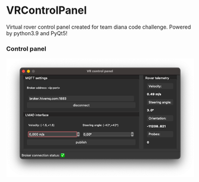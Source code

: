 # VRControlPanel
 Virtual rover control panel created for team diana code challenge.
 Powered by python3.9 and PyQt5!

### Control panel
![image](https://github.com/marcobackup/VRControlPanel/blob/main/docs/main%20window.png?raw=true)
